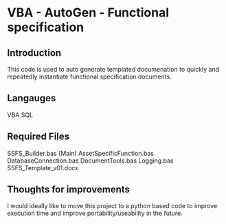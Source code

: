 # VBA - AutoGen - Functional specification 
## Introduction
This code is used to auto generate templated documenation to quickly and repeatedly instantiate functional specification documents.

## Langauges
VBA
SQL

## Required Files
SSFS_Builder.bas (Main)
AssetSpecificFunction.bas
DatabaseConnection.bas
DocumentTools.bas
Logging.bas
SSFS_Template_v01.docx

## Thoughts for improvements
I would ideally like to move this project to a python based code to improve execution time and improve portability/useability in the future. 
